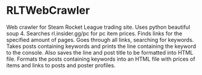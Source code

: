 # RLTWebCrawler
Web crawler for Steam Rocket League trading site. Uses python beautiful soup 4. 
Searches rl.insider.gg/pc for pc item prices.
Finds links for the specified amount of pages.
Goes through all links, searching for keywords.
Takes posts containing keywords and prints the line containing the keyword to the console. Also saves the line and post title to be formatted into HTML file.
Formats the posts containing keywords into an HTML file with prices of items and links to posts and poster profiles.
